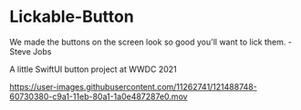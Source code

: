 # Lickable-Button
We made the buttons on the screen look so good you'll want to lick them.  - Steve Jobs

A little SwiftUI button project at WWDC 2021

https://user-images.githubusercontent.com/11262741/121488748-60730380-c9a1-11eb-80a1-1a0e487287e0.mov
